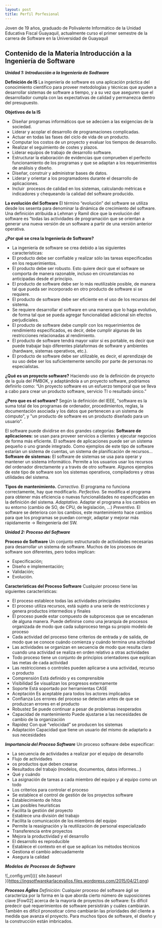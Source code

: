 ```yaml
---
layout: post
title: Perfil Porfesional
---
```


Joven de 19 años, graduado de Polivalente Informático de la Unidad Educativa Fiscal Guayaquil, actualmente curso el primer semestre de la carrera de Software en la Universidad de Guayaquil 


## Contenido de la Materia Introducción a la Ingeniería de Software

___Unidad 1: Introducción a la Ingeniería de Sodtware___

__Definición de IS__
La ingeniería de software es una aplicación práctica del conocimiento científico para proveer metodologías y técnicas que ayuden a desarrollar sistemas de software a tiempo, y a su vez que aseguren que el desarrollador cumpla con las expectativas de calidad y permanezca dentro del presupuesto.


__Objetivos de la IS__
* Diseñar programas informáticos que se adecúen a las exigencias de la sociedad.
* Liderar y acoplar el desarrollo de programaciones complicadas.
* Actuar en todas las fases del ciclo de vida de un producto.
* Computar los costos de un proyecto y evaluar los tiempos de desarrollo.
* Realizar el seguimiento de costes y plazos.
* Liderar equipos de trabajo de desarrollo software.
* Estructurar la elaboración de evidencias que comprueben el perfecto funcionamiento de los programas y que se adaptan a los requerimientos de análisis y diseño.
* Diseñar, construir y administrar bases de datos.
* Liderar y orientar a los programadores durante el desarrollo de aplicaciones.
* Incluir  procesos de calidad en los sistemas, calculando métricas e indicadores y chequeando la calidad del software producido.

__La evolución del Software__
El término “evolución” del software se utiliza desde los sesenta para denominar la dinámica de crecimiento del software. 
Una definición atribuida a Lehman y Ramil dice que la evolución del software es “todas las actividades de programación que se orientan a generar una nueva versión de un software a partir de una versión anterior operativa. 

__¿Por qué se crea la Ingeniería de Software?__
* La ingeniería de software se crea debido a las siguientes características:
* El producto debe ser confiable y realizar sólo las tareas especificadas en los requerimientos. 
* El producto debe ser robusto. Esto quiere decir que el software se comporta de manera razonable, incluso en circunstancias no anticipadas desde el principio. 
* El producto de software debe ser lo más reutilizable posible, de manera tal que pueda ser incorporado en otro producto de software si se requiere. 
* El producto de software debe ser eficiente en el uso de los recursos del sistema.
* Se requiere desarrollar el software en una manera que lo haga evolutivo, de forma tal que se pueda agregar funcionalidad adicional sin efectos perjudiciales. 
* El producto de software debe cumplir con los requerimientos de rendimiento especificados, es decir, debe cumplir algunas de las restricciones relacionadas al rendimiento.
* El producto de software tendrá mayor valor si es portable, es decir que puede trabajar bajo diferentes plataformas de software y ambientes (hardware, sistemas operativos, etc.).
* El producto de software debe ser utilizable, es decir, el aprendizaje de su uso debe ser los suficientemente sencillo por parte de personas no especialistas.

__¿Qué es un proyecto software?__
Haciendo uso de la definición de proyecto de la guía del PMBOK, y adaptándola a un proyecto software, podríamos definirlo como: 
“Un proyecto software es un esfuerzo temporal que se lleva a cabo para crear un producto software, servicio TI o resultado único.” 

__¿Pero que es el software?__ Según la definición del IEEE, "software es la suma total de los programas de ordenador, procedimientos, reglas, la documentación asociada y los datos que pertenecen a un sistema de cómputo", y "un producto de software es un producto diseñado para un usuario". 

El software puede dividirse en dos grandes categorías: 
__Software de aplicaciones:__ se usan para proveer servicios a clientes y ejecutar negocios de forma más eficiente. El software de aplicaciones puede ser un sistema pequeño o uno grande integrado. Como ejemplos de este tipo de software estarían un sistema de cuentas, un sistema de planificación de recursos... 
__Software de sistemas:__ El software de sistemas se usa para operar y mantener un sistema informático. Permite a los usuarios usar los recursos del ordenador directamente y a través de otro software. Algunos ejemplos de este tipo de software son los sistemas operativos, compiladores y otras utilidades del sistema. 

__Tipos de mantenimiento.__
_Correctivo._ El programa no funciona correctamente, hay que modificarlo.
_Perfectivo._ Se modifica el programa para obtener más eficiencia o nuevas funcionalidades no especificadas en la definición del sistema.
_Adaptativo._ Adaptar el programa a los cambios en su entorno (cambio de SO, de CPU, de legislación, …)
_Preventivo._ El software se deteriora con los cambios, este mantenimiento hace cambios para que los programas se puedan corregir, adaptar y mejorar más rápidamente -> Reingeniería del SW.

___Unidad 2: Proceso del Software___

__Proceso de Software__
Un conjunto estructurado de actividades necesarias para desarrollar un sistema de software.
Muchos de los procesos de software son diferentes, pero todos implican:
* Especificación;
* Diseño e implementación;
* Validación;
* Evolución.

__Características del Proceso Software__
Cualquier proceso tiene las siguientes características:
* El proceso establece todas las actividades principales
* El proceso utiliza recursos, está sujeto a una serie de restricciones y genera productos intermedios y finales
* El proceso puede estar compuesto de subprocesos que se encadenan de alguna manera. Puede definirse como una jerarquía de procesos organizada de modo que cada subproceso tenga su propio modelo de proceso
* Cada actividad del proceso tiene criterios de entrada y de salida, de modo que se conoce cuándo comienza y cuándo termina una actividad
* Las actividades se organizan en secuencia de modo que resulta claro cuando una actividad se realiza en orden relativo a otras actividades
* Todo proceso tiene un conjunto de principios orientadores que explican las metas de cada actividad
* Las restricciones o controles pueden aplicarse a una actividad, recurso o producto
* Comprensión
Está definido y es comprensible
* Visibilidad
Se visualizan los progresos externamente
* Soporte
Está soportado por herramientas CASE
* Aceptación
Es aceptable para todos los actores implicados
* Confianza
Los errores del proceso se detectan antes de que se produzcan errores en el producto
* Robustez
Se puede continuar a pesar de problemas inesperados
* Capacidad de mantenimiento
Puede ajustarse a las necesidades de cambio de la organización
* Rapidez
Con qué “velocidad” se producen los sistemas
* Adaptación
Capacidad que tiene un usuario del mismo de adaptarlo a sus necesidades

___Importancia del Proceso Software___
Un proceso software debe especificar:
* La secuencia de actividades a realizar por el equipo de desarrollo
* Flujo de actividades
* os productos que deben crearse
* Resultados del trabajo (modelos, documentos, datos informes...)
* Qué y cuándo
* La asignación de tareas a cada miembro del equipo y al equipo como un todo
* Los criterios para controlar el proceso
* Se establece el control de gestión de los proyectos software
* Establecimiento de hitos
* Las posibles heurísticas
* Facilita la gestión del proyecto
* Establece una división del trabajo
* Facilita la comunicación de los miembros del equipo
* Permite la reasignación y la reutilización de personal especializado
* Transferencia entre proyectos
* Mejora la productividad y el desarrollo
* El desarrollo es reproducible
* Establece el contexto en el que se aplican los métodos técnicos
* Gestiona el cambio adecuadamente
* Asegura la calidad


___Modelos de Procesos de Software___

![_config.yml]({{ site.baseurl }}https://ingsotfwarekarlacevallos.files.wordpress.com/2015/04/21.png)


___Procesos Ágiles___
_Definición:_ 
Cualquier proceso del software ágil se caracteriza por la forma en la que aborda cierto número de suposiciones clave [Fow02] acerca de la mayoría de proyectos de software:
Es difícil predecir qué requerimientos de software persistirán y cuáles cambiarán. También es difícil pronosticar cómo cambiarán las prioridades del cliente a medida que avanza el proyecto.
Para muchos tipos de software, el diseño y la construcción están imbricados. 


